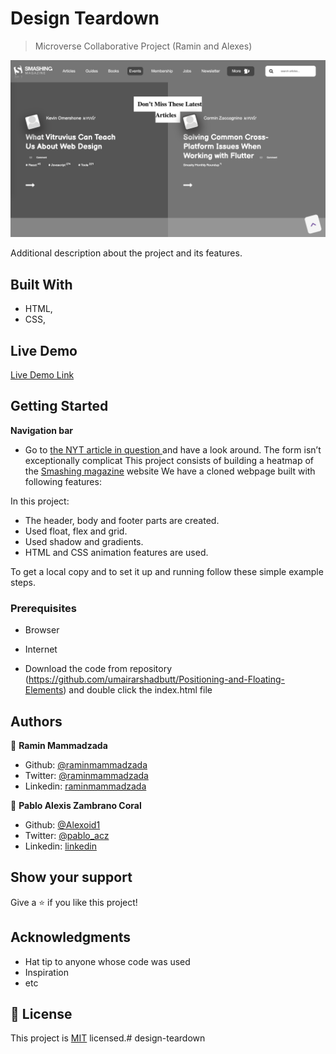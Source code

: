 
# Design Teardown

> Microverse Collaborative Project (Ramin and Alexes)

![screenshot](./images/page_screenshot.png)

Additional description about the project and its features.

## Built With

- HTML,
- CSS,

## Live Demo

[Live Demo Link](https://rawcdn.githack.com/RaminMammadzada/design-teardown/eb2db86edc13c70b19b4180ad637f75b52cb2a04/index.html)


## Getting Started

**Navigation bar**
- Go to [the NYT article in question ](https://www.nytimes.com/2014/03/18/science/space/detection-of-waves-in-space-buttresses-landmark-theory-of-big-bang.html?_r=0) and have a look around. The form isn’t exceptionally complicat
This project consists of building a heatmap of the [Smashing magazine](https://www.smashingmagazine.com/) website
We have a cloned webpage built with following features:

In this project:
- The header, body and footer parts are created.
- Used float, flex and grid.
- Used shadow and gradients.
- HTML and CSS animation features are used.


To get a local copy  and to set it up and running follow these simple example steps.

### Prerequisites

- Browser
- Internet

- Download the code from repository (https://github.com/umairarshadbutt/Positioning-and-Floating-Elements) and double click the index.html file


## Authors

👤 **Ramin Mammadzada**

- Github: [@raminmammadzada](https://github.com/raminmammadzada)
- Twitter: [@raminmammadzada](https://twitter.com/raminmammadzada)
- Linkedin: [raminmammadzada](https://linkedin.com/raminmammadzada) 

👤 **Pablo Alexis Zambrano Coral**

- Github: [@Alexoid1](https://github.com/Alexoid1)
- Twitter: [@pablo_acz](https://twitter.com/pablo_acz)
- Linkedin: [linkedin](https://www.linkedin.com/in/pablo-alexis-zambrano-coral-7a614a189/)



## Show your support

Give a ⭐️ if you like this project!

## Acknowledgments

- Hat tip to anyone whose code was used
- Inspiration
- etc

## 📝 License

This project is [MIT](LICENSE) licensed.# design-teardown
